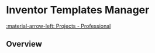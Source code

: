 # Inventor Templates Manager

[:material-arrow-left: Projects - Professional](professional-projects.md)
## Overview
